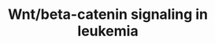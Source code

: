 ---
annotations:
- id: PW:0000598
  parent: signaling pathway
  type: Pathway Ontology
  value: altered Wnt signaling pathway
- id: DOID:1240
  parent: disease of cellular proliferation
  type: Disease Ontology
  value: leukemia
authors:
- AARandCo
- Lindarieswijk
- Khanspers
- Mick Eikelhof
- AMTan
- MaintBot
- Eweitz
citedin: ''
communities:
- CPTAC
- Diseases
description: The Wnt/Beta-catenin pathway mediates the transcription of proteins important
  for maintenance and growth of hematopoietic stem cells. The inhibition of Wnt leads
  to protein degradation through Beta-Catenin activation by the Axin/APC/CK1/GSK3B
  protein complex. This pathway is based on figure 5 from Misaghian et al.  Proteins
  on this pathway have targeted assays available via the [CPTAC Assay Portal](https://assays.cancer.gov/available_assays?wp_id=WP3658).
last-edited: 2025-03-03
ndex: 8f4fb581-8b67-11eb-9e72-0ac135e8bacf
organisms:
- Homo sapiens
redirect_from:
- /index.php/Pathway:WP3658
- /instance/WP3658
- /instance/WP3658_r137134
revision: r137134
schema-jsonld:
- '@context': https://schema.org/
  '@id': https://wikipathways.github.io/pathways/WP3658.html
  '@type': Dataset
  creator:
    '@type': Organization
    name: WikiPathways
  description: The Wnt/Beta-catenin pathway mediates the transcription of proteins
    important for maintenance and growth of hematopoietic stem cells. The inhibition
    of Wnt leads to protein degradation through Beta-Catenin activation by the Axin/APC/CK1/GSK3B
    protein complex. This pathway is based on figure 5 from Misaghian et al.  Proteins
    on this pathway have targeted assays available via the [CPTAC Assay Portal](https://assays.cancer.gov/available_assays?wp_id=WP3658).
  keywords:
  - AKT
  - AML1
  - APC
  - AXIN
  - BCL9
  - CK1
  - Catenin beta-1
  - DKK
  - FLT3
  - Frizzled
  - GSK3B
  - Junction plakoglobin
  - LEF
  - LRP5
  - LRP6
  - PLZF
  - PML
  - PPARD
  - PYGO
  - Phosphate
  - RARA
  - RUNX1T1
  - SALL4
  - TCF
  - WIF1
  - WNT
  - c-MYC
  - cyclin-D1
  license: CC0
  name: Wnt/beta-catenin signaling in leukemia
seo: CreativeWork
title: Wnt/beta-catenin signaling in leukemia
wpid: WP3658
---
